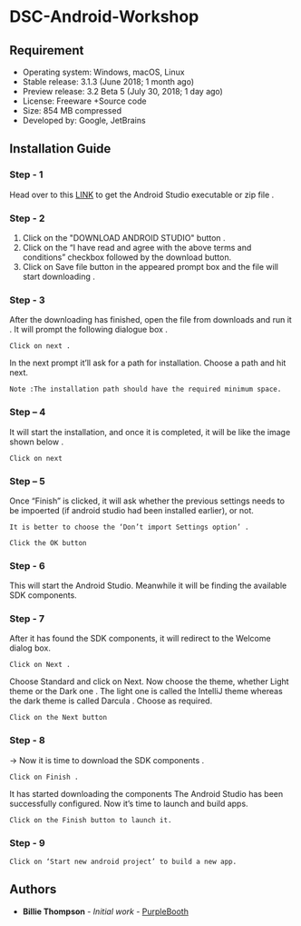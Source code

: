 # DSC-Android-Workshop

## Requirement
* Operating system: Windows, macOS, Linux
* Stable release: 3.1.3 (June 2018; 1 month ago)
* Preview release: 3.2 Beta 5 (July 30, 2018; 1 day ago)
* License: Freeware +Source code
* Size: 854 MB compressed
* Developed by: Google, JetBrains

## Installation Guide

### Step - 1

Head over to this [LINK](https://developer.android.com/studio/#downloads) to get the Android Studio executable or zip file .

### Step - 2

1. Click on the "DOWNLOAD ANDROID STUDIO" button .
2. Click on the “I have read and agree with the above terms and conditions” checkbox followed by the download button.
3. Click on Save file button in the appeared prompt box and the file will start downloading .

### Step - 3

After the downloading has finished, open the file from downloads and run it .
It will prompt the following dialogue box .

```
Click on next .
```
In the next prompt it’ll ask for a path for installation. Choose a path and hit next.

```
Note :The installation path should have the required minimum space.
```

### Step – 4

It will start the installation, and once it is completed, it will be like the image shown below .

```
Click on next
```

### Step – 5

Once “Finish” is clicked, it will ask whether the previous settings needs to be impoerted (if android studio had been installed earlier), or not.

```
It is better to choose the ‘Don’t import Settings option’ .
```

```
Click the OK button
```

### Step - 6

This will start the Android Studio.
Meanwhile it will be finding the available SDK components.

### Step - 7

After it has found the SDK components, it will redirect to the Welcome dialog box.

```
Click on Next .
```
Choose Standard and click on Next.
Now choose the theme, whether Light theme or the Dark one .
The light one is called the IntelliJ theme whereas the dark theme is called Darcula .
Choose as required.

```
Click on the Next button
```

### Step - 8

-> Now it is time to download the SDK components .
```
Click on Finish .
```
It has started downloading the components
The Android Studio has been successfully configured.
Now it’s time to launch and build apps.

```
Click on the Finish button to launch it.
```

### Step - 9
```
Click on ‘Start new android project’ to build a new app.
````

## Authors

* **Billie Thompson** - *Initial work* - [PurpleBooth](https://github.com/PurpleBooth)
